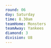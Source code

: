 ```yaml
---
round: 06
day: Saturday
time: 8.30am
teamHome: Monsters
teamAway: Yankees
diamond: 3
division: U8
---
```

